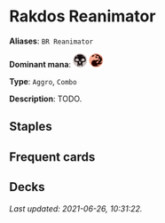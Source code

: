 # Rakdos Reanimator

**Aliases**: `BR Reanimator`

**Dominant mana**: <img src="../resources/images/mana/B.png" width="25"/> <img src="../resources/images/mana/R.png" width="25"/>

**Type**: `Aggro`, `Combo`

**Description**: TODO.

## **Staples**



## **Frequent cards**



## **Decks**



*Last updated: 2021-06-26, 10:31:22.*
